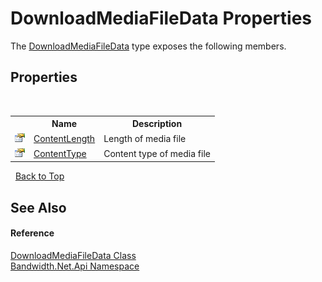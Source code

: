 ﻿# DownloadMediaFileData Properties
 

The <a href ="T_Bandwidth_Net_Api_DownloadMediaFileData.md">DownloadMediaFileData</a> type exposes the following members.


## Properties
&nbsp;<table><tr><th></th><th>Name</th><th>Description</th></tr><tr><td>![Public property](media/pubproperty.gif "Public property")</td><td><a href ="P_Bandwidth_Net_Api_DownloadMediaFileData_ContentLength.md">ContentLength</a></td><td>
Length of media file</td></tr><tr><td>![Public property](media/pubproperty.gif "Public property")</td><td><a href ="P_Bandwidth_Net_Api_DownloadMediaFileData_ContentType.md">ContentType</a></td><td>
Content type of media file</td></tr></table>&nbsp;
<a href="#downloadmediafiledata-properties">Back to Top</a>

## See Also


#### Reference
<a href ="T_Bandwidth_Net_Api_DownloadMediaFileData.md">DownloadMediaFileData Class</a><br /><a href ="N_Bandwidth_Net_Api.md">Bandwidth.Net.Api Namespace</a><br />